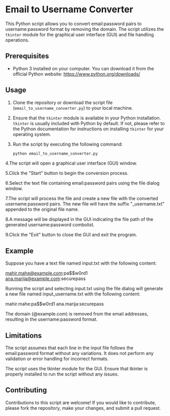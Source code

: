 # Email to Username Converter

This Python script allows you to convert email:password pairs to username:password format by removing the domain. The script utilizes the `tkinter` module for the graphical user interface (GUI) and file handling operations.

## Prerequisites

- Python 3 installed on your computer. You can download it from the official Python website: https://www.python.org/downloads/

## Usage

1. Clone the repository or download the script file (`email_to_username_converter.py`) to your local machine.

2. Ensure that the `tkinter` module is available in your Python installation. `tkinter` is usually included with Python by default. If not, please refer to the Python documentation for instructions on installing `tkinter` for your operating system.

3. Run the script by executing the following command:

   ```bash
   python email_to_username_converter.py
   
4.The script will open a graphical user interface (GUI) window.

5.Click the "Start" button to begin the conversion process.

6.Select the text file containing email:password pairs using the file dialog window.

7.The script will process the file and create a new file with the converted username:password pairs. The new file will have the suffix "_username.txt" appended to the original file name.

8.A message will be displayed in the GUI indicating the file path of the generated username:password combolist.

9.Click the "Exit" button to close the GUI and exit the program.

## Example
Suppose you have a text file named input.txt with the following content:

mahir.mahe@example.com:pa$$w0rd1
ana.marija@example.com:securepass

Running the script and selecting input.txt using the file dialog will generate a new file named input_username.txt with the following content:

mahir.mahe:pa$$w0rd1
ana.marija:securepass

The domain (@example.com) is removed from the email addresses, resulting in the username:password format.

## Limitations
The script assumes that each line in the input file follows the email:password format without any variations. It does not perform any validation or error handling for incorrect formats.

The script uses the tkinter module for the GUI. Ensure that tkinter is properly installed to run the script without any issues.

## Contributing
Contributions to this script are welcome! If you would like to contribute, please fork the repository, make your changes, and submit a pull request.
